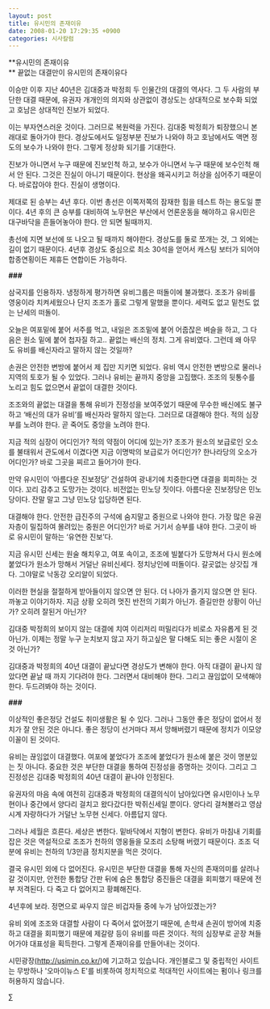 ```yaml
---
layout: post
title: 유시민의 존재이유
date: 2008-01-20 17:29:35 +0900
categories: 시사칼럼
---
```

**유시민의 존재이유  
** 끝없는 대결만이 유시민의 존재이유다

이승만 이후 지난 40년은 김대중과 박정희 두 인물간의 대결의 역사다. 그 두 사람의 부단한 대결 때문에, 유권자 개개인의 의지와 상관없이 경상도는 상대적으로 보수화 되었고 호남은 상대적인 진보가 되었다. 

이는 부자연스러운 것이다. 그러므로 복원력을 가진다. 김대중 박정희가 퇴장했으니 본래대로 돌아가야 한다. 경상도에서도 일정부분 진보가 나와야 하고 호남에서도 액면 정도의 보수가 나와야 한다. 그렇게 정상화 되기를 기대한다.

진보가 아니면서 누구 때문에 진보인척 하고, 보수가 아니면서 누구 때문에 보수인척 해서 안 된다. 그것은 진실이 아니기 때문이다. 현상을 왜곡시키고 허상을 심어주기 때문이다. 바로잡아야 한다. 진실이 생명이다. 

제대로 된 승부는 4년 후다. 이번 총선은 이쪽저쪽의 잠재한 힘을 테스트 하는 용도일 뿐이다. 4년 후의 큰 승부를 대비하여 노무현은 부산에서 언론운동을 해야하고 유시민은 대구바닥을 흔들어놓아야 한다. 안 되면 될때까지. 

총선에 지면 보선에 또 나오고 될 때까지 해야한다. 경상도를 둘로 쪼개는 것, 그 외에는 길이 없기 때문이다. 4년후 경상도 중심으로 최소 30석을 얻어서 캐스팅 보터가 되어야 합종연횡이든 제휴든 연합이든 가능하다. 

**###**

삼국지를 인용하자. 냉정하게 평가하면 유비그룹은 떠돌이에 불과했다. 조조가 유비를 영웅이라 치켜세웠으나 단지 조조가 홀로 그렇게 말했을 뿐이다. 세력도 없고 밑천도 없는 난세의 떠돌이. 

오늘은 여포밑에 붙어 서주를 먹고, 내일은 조조밑에 붙어 어줍잖은 벼슬을 하고, 그 다음은 원소 밑에 붙어 첩자질 하고.. 끝없는 배신의 정치. 그게 유비였다. 그런데 왜 아무도 유비를 배신자라고 말하지 않는 것일까? 

손권은 안전한 변방에 붙어서 제 집만 지키면 되었다. 유비 역시 안전한 변방으로 물러나 지역의 토호가 될 수 있었다. 그러나 유비는 끝까지 중앙을 고집했다. 조조의 뒷통수를 노리고 힘도 없으면서 끝없이 대결한 것이다. 

조조와의 끝없는 대결을 통해 유비가 진정성을 보여주었기 때문에 무수한 배신에도 불구하고 ‘배신의 대가 유비’를 배신자라 말하지 않는다. 그러므로 대결해야 한다. 적의 심장부를 노려야 한다. 곧 죽어도 중앙을 노려야 한다. 

지금 적의 심장이 어디인가? 적의 약점이 어디에 있는가? 조조가 원소의 보급로인 오소를 불태워서 관도에서 이겼다면 지금 이명박의 보급로가 어디인가? 한나라당의 오소가 어디인가? 바로 그곳을 찌르고 들어가야 한다. 

만약 유시민이 ‘아름다운 진보정당’ 건설하여 광내기에 치중한다면 대결을 회피하는 것이다. 꼬리 감추고 도망가는 것이다. 비전없는 민노당 짓이다. 아름다운 진보정당은 민노당이다. 잔말 말고 그냥 민노당 입당하면 된다.

대결해야 한다. 안전한 급진주의 구석에 숨지말고 중원으로 나와야 한다. 가장 많은 유권자층이 밀집하여 몰려있는 중원은 어디인가? 바로 거기서 승부를 내야 한다. 그곳이 바로 유시민이 말하는 ‘유연한 진보’다. 

지금 유시민 신세는 원술 해치우고, 여포 속이고, 조조에 빌붙다가 도망쳐서 다시 원소에 붙었다가 원소가 망해서 거덜난 유비신세다. 정치낭인에 떠돌이다. 갈곳없는 상갓집 개다. 그야말로 낙동강 오리알이 되었다. 

이러한 현실을 절절하게 받아들이지 않으면 안 된다. 더 나아가 즐기지 않으면 안 된다. 까놓고 이야기하자. 지금 상황 오히려 멋진 반전의 기회가 아닌가. 즐길만한 상황이 아닌가? 오히려 잘된거 아닌가?

김대중 박정희의 보이지 않는 대결에 치여 이리저리 떠밀리다가 비로소 자유롭게 된 것 아닌가. 이제는 정말 누구 눈치보지 않고 자기 하고싶은 말 다해도 되는 좋은 시절이 온 것 아닌가?

김대중과 박정희의 40년 대결이 끝났다면 경상도가 변해야 한다. 아직 대결이 끝나지 않았다면 끝날 때 까지 기다려야 한다. 그러면서 대비해야 한다. 그리고 끊임없이 모색해야 한다. 두드려봐야 하는 것이다. 

**###**

이상적인 좋은정당 건설도 취미생활은 될 수 있다. 그러나 그동안 좋은 정당이 없어서 정치가 잘 안된 것은 아니다. 좋은 정당이 선거마다 져서 망해버렸기 때문에 정치가 이모양 이꼴이 된 것이다. 

유비는 끊임없이 대결했다. 여포에 붙었다가 조조에 붙었다가 원소에 붙은 것이 명분있는 짓 아니다. 중요한 것은 부단한 대결을 통하여 진정성을 증명하는 것이다. 그리고 그 진정성은 김대중 박정희의 40년 대결이 끝나야 인정된다. 

유권자의 마음 속에 여전히 김대중과 박정희의 대결의식이 남아있다면 유시민이나 노무현이나 중간에서 양다리 걸치고 왔다갔다한 박쥐신세일 뿐이다. 양다리 걸쳐볼라고 영삼시계 자랑하다가 거덜난 노무현 신세다. 아름답지 않다. 

그러나 세월은 흐른다. 세상은 변한다. 밑바닥에서 지형이 변한다. 유비가 마침내 기회를 잡은 것은 역설적으로 조조가 천하의 영웅들을 모조리 소탕해 버렸기 때문이다. 조조 덕분에 유비는 천하의 1/3만큼 정치지분을 먹은 것이다. 

결국 유시민 외에 다 없어진다. 유시민은 부단한 대결을 통해 자신의 존재의미를 살려나갈 것이지만, 안전한 통합당 간판 뒤에 숨은 통합당 중진들은 대결을 회피했기 때문에 전부 저격된다. 다 죽고 다 없어지고 황폐해진다. 

4년후에 보라. 정면으로 싸우지 않은 비겁자들 중에 누가 남아있겠는가? 

유비 외에 조조와 대결할 사람이 다 죽어서 없어졌기 때문에, 손학새 손권이 방어에 치중하고 대결을 회피했기 때문에 제갈량 등이 유비를 따른 것이다. 적의 심장부로 곧장 쳐들어가야 대표성을 획득한다. 그렇게 존재이유를 만들어내는 것이다. 

시민광장<a href="http://usimin.co.kr/" target="new">(http://usimin.co.kr/)</a>에 기고하고 있습니다. 개인블로그 및 중립적인 사이트는 무방하나 '오마이뉴스 E'를 비롯하여 정치적으로 적대적인 사이트에는 펌이나 링크를 허용하지 않습니다.

∑